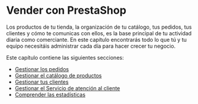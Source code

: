# Vender con PrestaShop

Los productos de tu tienda, la organización de tu catálogo, tus pedidos, tus clientes y cómo te comunicas con ellos, es la base principal de tu actividad diaria como comerciante. En este capítulo encontrarás todo lo que tú y tu equipo necesitáis administrar cada día para hacer crecer tu negocio. 

Este capítulo contiene las siguientes secciones:

* [Gestionar los pedidos](gestionar-los-pedidos/)
* [Gestionar el catálogo de productos](gestionar-el-catalogo-de-productos/)
* [Gestionar tus clientes](gestionar-tus-clientes/)
* [Gestionar el Servicio de atención al cliente](gestionar-el-servicio-de-atencion-al-cliente/)
* [Comprender las estadísticas](comprender-las-estadisticas.md)

